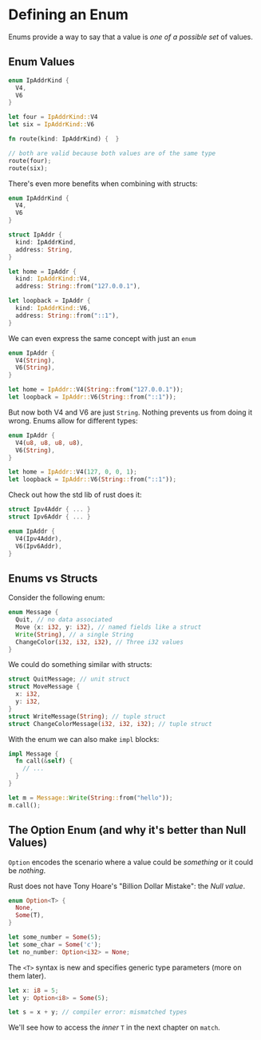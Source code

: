 # Defining an Enum

Enums provide a way to say that a value is _one of a possible set_ of values.

## Enum Values

```rust
enum IpAddrKind {
  V4,
  V6
}

let four = IpAddrKind::V4
let six = IpAddrKind::V6

fn route(kind: IpAddrKind) {  }

// both are valid because both values are of the same type
route(four);
route(six);
```

There's even more benefits when combining with structs:

```rust
enum IpAddrKind {
  V4,
  V6
}

struct IpAddr {
  kind: IpAddrKind,
  address: String,
}

let home = IpAddr {
  kind: IpAddrKind::V4,
  address: String::from("127.0.0.1"),

let loopback = IpAddr {
  kind: IpAddrKind::V6,
  address: String::from("::1"),
}
```

We can even express the same concept with just an `enum`

```rust
enum IpAddr {
  V4(String),
  V6(String),
}

let home = IpAddr::V4(String::from("127.0.0.1"));
let loopback = IpAddr::V6(String::from("::1"));
```

But now both V4 and V6 are just `String`. Nothing prevents us from doing it wrong. Enums allow for different types:

```rust
enum IpAddr {
  V4(u8, u8, u8, u8),
  V6(String),
}

let home = IpAddr::V4(127, 0, 0, 1);
let loopback = IpAddr::V6(String::from("::1"));
```

Check out how the std lib of rust does it:

```rust
struct Ipv4Addr { ... }
struct Ipv6Addr { ... }

enum IpAddr {
  V4(Ipv4Addr),
  V6(Ipv6Addr),
}
```

## Enums vs Structs

Consider the following enum:

```rust
enum Message {
  Quit, // no data associated
  Move {x: i32, y: i32}, // named fields like a struct
  Write(String), // a single String
  ChangeColor(i32, i32, i32), // Three i32 values
}
```

We could do something similar with structs:

```rust
struct QuitMessage; // unit struct
struct MoveMessage {
  x: i32,
  y: i32,
}
struct WriteMessage(String); // tuple struct
struct ChangeColorMessage(i32, i32, i32); // tuple struct
```

With the enum we can also make `impl` blocks:

```rust
impl Message {
  fn call(&self) {
    // ...
  }
}

let m = Message::Write(String::from("hello"));
m.call();
```

## The Option Enum (and why it's better than Null Values)

`Option` encodes the scenario where a value could be _something_ or it could be _nothing_.
  
Rust does not have Tony Hoare's "Billion Dollar Mistake": the _Null value_.

```rust
enum Option<T> {
  None,
  Some(T),
}

let some_number = Some(5);
let some_char = Some('c');
let no_number: Option<i32> = None;
```

The `<T>` syntax is new and specifies generic type parameters (more on them later).

```rust
let x: i8 = 5;
let y: Option<i8> = Some(5);

let s = x + y; // compiler error: mismatched types
```

We'll see how to access the _inner_ `T` in the next chapter on `match`.

